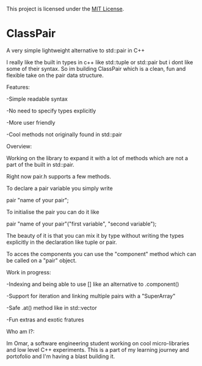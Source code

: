 This project is licensed under the [MIT License](LICENSE).

# ClassPair
A very simple lightweight alternative to std::pair in C++

I really like the built in types in c++ like std::tuple or std::pair 
but i dont like some of their syntax. So im building ClassPair which is 
a clean, fun and flexible take on the pair data structure.

Features:

-Simple readable syntax

-No need to specify types explicitly 

-More user friendly 

-Cool methods not originally found in std::pair


Overview: 

Working on the library to expand it with a lot of methods which are not a 
part of the built in std::pair. 

Right now pair.h supports a few methods.

To declare a pair variable you simply write 

pair "name of your pair";

To initialise the pair you can do it like 

pair "name of your pair"("first variable", "second variable");

The beauty of it is that you can mix it by type without writing the types
explicitly in the declaration like tuple or pair.

To acces the components you can use the "component" method which can be called
on a "pair" object.


Work in progress:

-Indexing and being able to use [] like an alternative to .component()

-Support for iteration and linking multiple pairs with a "SuperArray"

-Safe .at() method like in std::vector

-Fun extras and exotic fratures


Who am I?:

Im Omar, a software engineering student working on cool micro-libraries
and low level C++ experiments. This is a part of my learning journey and 
portofolio and I'm having a blast building it.  
